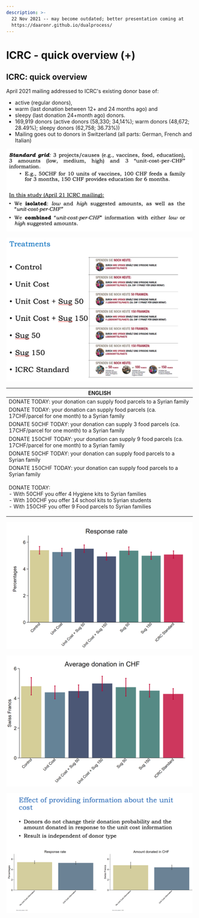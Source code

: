 ```yaml
---
description: >-
  22 Nov 2021 -- may become outdated; better presentation coming at
  https://daaronr.github.io/dualprocess/
---
```


# ICRC - quick overview (+)

## ICRC: quick overview

April 2021 mailing addressed to ICRC's existing donor base of:

* active (regular donors),
* warm (last donation between 12+ and 24 months ago) and
* sleepy (last donation 24+month ago) donors.
* 169,919 donors (active donors (58,330; 34,14%); warm donors (48,672; 28.49%); sleepy donors (62,758; 36.73%))
* Mailing goes out to donors in Switzerland (all parts: German, French and Italian)

![](<../../.gitbook/assets/image (1).png>)

![ICRC mailings -- differences in inserts](<../../.gitbook/assets/image (19) (1).png>)

| ENGLISH                                                                                                                                                                                                       |
| ------------------------------------------------------------------------------------------------------------------------------------------------------------------------------------------------------------- |
| DONATE TODAY: your donation can supply food parcels to a Syrian family                                                                                                                                        |
| DONATE TODAY: your donation can supply food parcels (ca. 17CHF/parcel for one month) to a Syrian family                                                                                                       |
| DONATE 50CHF  TODAY: your donation can supply 3 food parcels (ca. 17CHF/parcel for one month) to a Syrian family                                                                                              |
| DONATE 150CHF  TODAY: your donation can supply 9 food parcels (ca. 17CHF/parcel for one month) to a Syrian family                                                                                             |
| DONATE 50CHF  TODAY: your donation can supply food parcels to a Syrian family                                                                                                                                 |
| DONATE 150CHF  TODAY: your donation can supply  food parcels to a Syrian family                                                                                                                               |
| <p>DONATE TODAY:<br> - With 50CHF you offer 4 Hygiene kits to Syrian families<br> - With 100CHF you offer 14 school kits to Syrian students<br> - With 150CHF you offer 9 Food parcels to Syrian families</p> |

![Response rates per 100; bars= 95% CI's (?)](<../../.gitbook/assets/image (15) (1) (1) (1).png>)

![Average donations per mailing -- includes zeroes](<../../.gitbook/assets/image (18) (1).png>)

![Focus on 'cost-per-outcome' (pooled treatments)](<../../.gitbook/assets/image (12).png>)
